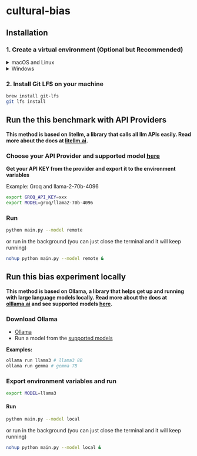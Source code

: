 # cultural-bias

## Installation

### 1. Create a virtual environment (Optional but Recommended)

<details>
<summary>macOS and Linux</summary>

```bash
python3 -m venv venv
source venv/bin/activate
pip install -r requirements.txt
```

</details>

<details>

<summary>Windows</summary>

```bash
python -m venv venv
source venv/Scripts/activate
pip install -r requirements.txt
```

</details>

### 2. Install Git LFS on your machine

```bash
brew install git-lfs
git lfs install
```

## Run the this benchmark with API Providers

**This method is based on litellm, a library that calls all llm APIs easily. Read more about the docs at [litellm.ai](https://docs.litellm.ai/docs/).**

### Choose your API Provider and supported model [here](https://docs.litellm.ai/docs/providers)

**Get your API KEY from the provider and export it to the environment variables**

Example: Groq and llama-2-70b-4096

```bash
export GROQ_API_KEY=xxx
export MODEL=groq/llama2-70b-4096
```

### Run

```bash
python main.py --model remote
```

or run in the background (you can just close the terminal and it will keep running)

```bash
nohup python main.py --model remote &
```

## Run this bias experiment locally

**This method is based on Ollama, a library that helps get up and running with large language models locally. Read more about the docs at [olllama.ai](https://github.com/ollama/ollama) and see supported models [here](https://ollama.com/library).**

### Download Ollama

- [Ollama](https://github.com/ollama/ollama)
- Run a model from the [supported models](https://ollama.com/library)

**Examples:**

```bash
ollama run llama3 # llama3 8B
ollama run gemma # gemma 7B
```

### Export environment variables and run

```bash
export MODEL=llama3
```

#### Run

```bash
python main.py --model local
```

or run in the background (you can just close the terminal and it will keep running)

```bash
nohup python main.py --model local &
```

